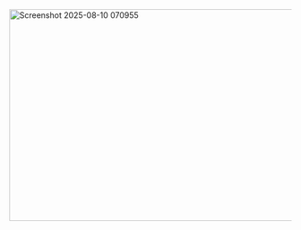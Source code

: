 <img width="839" height="377" alt="Screenshot 2025-08-10 070955" src="https://github.com/user-attachments/assets/155516fa-20fe-4569-904b-7fd9b8637b4d" />
